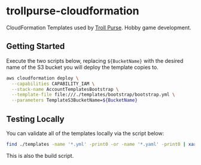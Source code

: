 # trollpurse-cloudformation

CloudFormation Templates used by [Troll Purse](https://trollpurse.com). Hobby game development.

## Getting Started

Execute the two scripts below, replacing `${BucketName}` with the desired name of the S3 bucket you will deploy the template copies to.

```bash
aws cloudformation deploy \
  --capabilities CAPABILITY_IAM \
  --stack-name AccountTemplatesBootstrap \
  --template-file file:///./templates/bootstrap/bootstrap.yml \
  --parameters TemplateS3BucketName=${BucketName}
```

## Testing Locally

You can validate all of the templates locally via the script below:

```bash
find ./templates -name '*.yml' -print0 -or -name '*.yaml' -print0 | xargs -0 -I {file} sh -c 'echo Validating {file}; aws cloudformation validate-template --template-body file://{file}'
```

This is also the build script.
